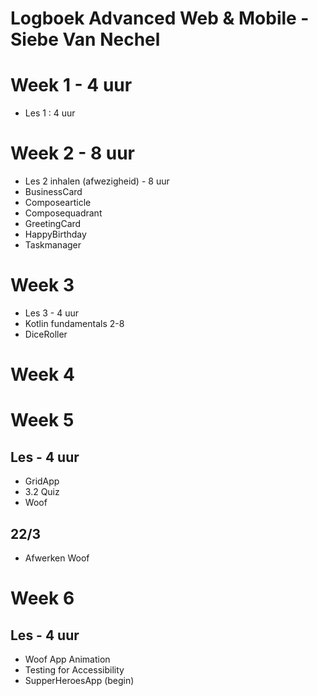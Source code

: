 # Logboek Advanced Web & Mobile - Siebe Van Nechel
# Week 1 - 4 uur
* Les 1 : 4 uur

# Week 2 - 8 uur
* Les 2 inhalen (afwezigheid) - 8 uur
* BusinessCard
* Composearticle
* Composequadrant
* GreetingCard
* HappyBirthday
* Taskmanager

# Week 3
* Les 3 - 4 uur
* Kotlin fundamentals 2-8
* DiceRoller

# Week 4

# Week 5
## Les - 4 uur
* GridApp
* 3.2 Quiz
* Woof 
##  22/3 
* Afwerken Woof

# Week 6
## Les - 4 uur
* Woof App Animation
* Testing for Accessibility 
* SupperHeroesApp (begin)


